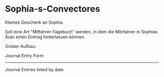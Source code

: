 # Sophia-s-Convectores

Kleines Geschenk an Sophia.

Soll eine Art "Mitfahrer-Tagebuch" werden, in dem die Mitrfahrer in Sophias Auto einen Eintrag hinterlassen können.

Grober Aufbau:

Journal Entry Form
___
Journal Entries listed by date
